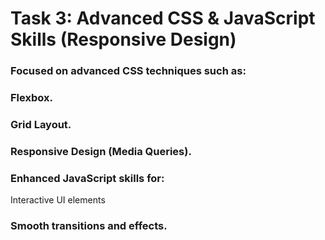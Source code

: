 # Task 3: Advanced CSS & JavaScript Skills (Responsive Design)
### Focused on advanced CSS techniques such as:
### Flexbox.
### Grid Layout.
### Responsive Design (Media Queries).
### Enhanced JavaScript skills for:
Interactive UI elements
### Smooth transitions and effects.
